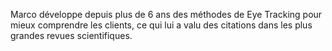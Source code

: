 Marco développe depuis plus de 6 ans des méthodes de Eye Tracking pour mieux comprendre les clients, ce qui lui a valu des citations dans les plus grandes revues scientifiques.